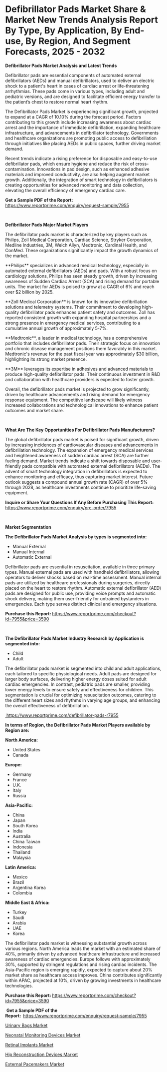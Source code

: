<p><h1>Defibrillator Pads Market Share & Market New Trends Analysis Report By Type, By Application, By End-use, By Region, And Segment Forecasts, 2025 - 2032</h1></p><p><strong>Defibrillator Pads Market Analysis and Latest Trends</strong></p>
<p><p>Defibrillator pads are essential components of automated external defibrillators (AEDs) and manual defibrillators, used to deliver an electric shock to a patient's heart in cases of cardiac arrest or life-threatening arrhythmias. These pads come in various types, including adult and pediatric versions, and are designed to facilitate efficient energy transfer to the patient’s chest to restore normal heart rhythm.</p><p>The Defibrillator Pads Market is experiencing significant growth, projected to expand at a CAGR of 10.10% during the forecast period. Factors contributing to this growth include increasing awareness about cardiac arrest and the importance of immediate defibrillation, expanding healthcare infrastructure, and advancements in defibrillator technology. Governments and healthcare organizations are promoting public access to defibrillation through initiatives like placing AEDs in public spaces, further driving market demand.</p><p>Recent trends indicate a rising preference for disposable and easy-to-use defibrillator pads, which ensure hygiene and reduce the risk of cross-contamination. Innovations in pad design, such as enhanced adhesive materials and improved conductivity, are also helping augment market growth. Additionally, the integration of smart technology in defibrillators is creating opportunities for advanced monitoring and data collection, elevating the overall efficiency of emergency cardiac care.</p></p>
<p><strong>Get a Sample PDF of the Report:&nbsp;</strong> <a href="https://www.reportprime.com/enquiry/request-sample/7955?utm_campaign=2136&utm_medium=2&utm_source=Github&utm_content=ia&utm_term=19032025&utm_id=defibrillator-pads">https://www.reportprime.com/enquiry/request-sample/7955</a></p>
<p>&nbsp;</p>
<p><strong>Defibrillator Pads Major Market Players</strong></p>
<p><p>The defibrillator pads market is characterized by key players such as Philips, Zoll Medical Corporation, Cardiac Science, Stryker Corporation, Medline Industries, 3M, Welch Allyn, Medtronic, Cardinal Health, and ConMed. These organizations significantly impact the growth dynamics of the market.</p><p>**Philips** specializes in advanced medical technology, especially in automated external defibrillators (AEDs) and pads. With a robust focus on cardiology solutions, Philips has seen steady growth, driven by increasing awareness of Sudden Cardiac Arrest (SCA) and rising demand for portable units. The market for AEDs is poised to grow at a CAGR of 6% and reach over $2 billion by 2025.</p><p>**Zoll Medical Corporation** is known for its innovative defibrillation solutions and telemetry systems. Their commitment to developing high-quality defibrillator pads enhances patient safety and outcomes. Zoll has reported consistent growth with expanding hospital partnerships and a strong presence in emergency medical services, contributing to a cumulative annual growth of approximately 5-7%.</p><p>**Medtronic**, a leader in medical technology, has a comprehensive portfolio that includes defibrillator pads. Their strategic focus on innovation and chronic disease management positions them favorably in this market. Medtronic's revenue for the past fiscal year was approximately $30 billion, highlighting its strong market presence.</p><p>**3M** leverages its expertise in adhesives and advanced materials to produce high-quality defibrillator pads. Their continuous investment in R&D and collaboration with healthcare providers is expected to foster growth.</p><p>Overall, the defibrillator pads market is projected to grow significantly, driven by healthcare advancements and rising demand for emergency response equipment. The competitive landscape will likely witness increased collaborations and technological innovations to enhance patient outcomes and market share.</p></p>
<p>&nbsp;</p>
<p><strong>What Are The Key Opportunities For Defibrillator Pads Manufacturers?</strong></p>
<p><p>The global defibrillator pads market is poised for significant growth, driven by increasing incidences of cardiovascular diseases and advancements in defibrillation technology. The expansion of emergency medical services and heightened awareness of sudden cardiac arrest (SCA) are further fueling demand. Market trends indicate a shift towards disposable and user-friendly pads compatible with automated external defibrillators (AEDs). The advent of smart technology integration in defibrillators is expected to enhance monitoring and efficacy, thus capturing market interest. Future outlook suggests a compound annual growth rate (CAGR) of over 5% through 2028, as healthcare investments continue to prioritize life-saving equipment.</p></p>
<p><strong>Inquire or Share Your Questions If Any Before Purchasing This Report:</strong> <a href="https://www.reportprime.com/enquiry/pre-order/7955?utm_campaign=2136&utm_medium=2&utm_source=Github&utm_content=ia&utm_term=19032025&utm_id=defibrillator-pads">https://www.reportprime.com/enquiry/pre-order/7955</a></p>
<p>&nbsp;</p>
<p><strong>Market Segmentation</strong></p>
<p><strong>The Defibrillator Pads Market Analysis by types is segmented into:</strong></p>
<p><ul><li>Manual External</li><li>Manual Internal</li><li>Automatic External</li></ul></p>
<p><p>Defibrillator pads are essential in resuscitation, available in three primary types. Manual external pads are used with handheld defibrillators, allowing operators to deliver shocks based on real-time assessment. Manual internal pads are utilized by healthcare professionals during surgeries, directly placed on the heart to restore rhythm. Automatic external defibrillator (AED) pads are designed for public use, providing voice prompts and automatic shock delivery, making them user-friendly for untrained bystanders in emergencies. Each type serves distinct clinical and emergency situations.</p></p>
<p><strong>Purchase this Report:&nbsp;</strong><a href="https://www.reportprime.com/checkout?id=7955&price=3590&utm_campaign=2136&utm_medium=2&utm_source=Github&utm_content=ia&utm_term=19032025&utm_id=defibrillator-pads">https://www.reportprime.com/checkout?id=7955&price=3590</a></p>
<p>&nbsp;</p>
<p><strong>The Defibrillator Pads Market Industry Research by Application is segmented into:</strong></p>
<p><ul><li>Child</li><li>Adult</li></ul></p>
<p><p>The defibrillator pads market is segmented into child and adult applications, each tailored to specific physiological needs. Adult pads are designed for larger body surfaces, delivering higher energy doses suited for adult cardiac emergencies. In contrast, pediatric pads are smaller, providing lower energy levels to ensure safety and effectiveness for children. This segmentation is crucial for optimizing resuscitation outcomes, catering to the different heart sizes and rhythms in varying age groups, and enhancing the overall effectiveness of defibrillation.</p></p>
<p><a href="https://www.reportprime.com/defibrillator-pads-r7955?utm_campaign=2136&utm_medium=2&utm_source=Github&utm_content=ia&utm_term=19032025&utm_id=defibrillator-pads">&nbsp;https://www.reportprime.com/defibrillator-pads-r7955</a></p>
<p><strong>In terms of Region, the Defibrillator Pads Market Players available by Region are:</strong></p>
<p>
    <p> <strong> North America: </strong>
        <ul>
            <li>United States</li>
            <li>Canada</li>
        </ul>
        </p> 
    <p> <strong> Europe: </strong>
        <ul>
            <li>Germany</li>
            <li>France</li>
            <li>U.K.</li>
            <li>Italy</li>
            <li>Russia</li>
        </ul>
        </p> 
    <p> <strong> Asia-Pacific: </strong>
        <ul>
            <li>China</li>
            <li>Japan</li>
            <li>South Korea</li>
            <li>India</li>
            <li>Australia</li>
            <li>China Taiwan</li>
            <li>Indonesia</li>
            <li>Thailand</li>
            <li>Malaysia</li>
        </ul>
        </p> 
    <p> <strong> Latin America: </strong>
        <ul>
            <li>Mexico</li>
            <li>Brazil</li>
            <li>Argentina Korea</li>
            <li>Colombia</li>
        </ul>
        </p> 
    <p> <strong> Middle East & Africa: </strong>
        <ul>
            <li>Turkey</li>
            <li>Saudi</li>
            <li>Arabia</li>
            <li>UAE</li>
            <li>Korea</li>
        </ul>
    </p>
    </p>
<p><p>The defibrillator pads market is witnessing substantial growth across various regions. North America leads the market with an estimated share of 40%, primarily driven by advanced healthcare infrastructure and increased awareness of cardiac emergencies. Europe follows with approximately 30%, supported by stringent regulations and rising cardiac incidents. The Asia-Pacific region is emerging rapidly, expected to capture about 20% market share as healthcare access improves. China contributes significantly within APAC, projected at 10%, driven by growing investments in healthcare technologies.</p></p>
<p><strong>Purchase this Report: </strong><a href="https://www.reportprime.com/checkout?id=7955&price=3590&utm_campaign=2136&utm_medium=2&utm_source=Github&utm_content=ia&utm_term=19032025&utm_id=defibrillator-pads">https://www.reportprime.com/checkout?id=7955&price=3590</a></p>
<p>&nbsp;<strong>Get a Sample PDF of the Report:&nbsp;&nbsp;</strong><a href="https://www.reportprime.com/enquiry/request-sample/7955?utm_campaign=2136&utm_medium=2&utm_source=Github&utm_content=ia&utm_term=19032025&utm_id=defibrillator-pads">https://www.reportprime.com/enquiry/request-sample/7955</a></p>
<p><strong></strong></p>
<p><p><a href="https://github.com/anejaryaan8m/Market-Research-Report-List-1/blob/main/urinary-bags-market.md?utm_campaign=2136&utm_medium=2&utm_source=Github&utm_content=ia&utm_term=19032025&utm_id=defibrillator-pads">Urinary Bags Market</a></p><p><a href="https://github.com/gackesaizaze/Market-Research-Report-List-1/blob/main/neonatal-monitoring-devices-market.md?utm_campaign=2136&utm_medium=2&utm_source=Github&utm_content=ia&utm_term=19032025&utm_id=defibrillator-pads">Neonatal Monitoring Devices Market</a></p><p><a href="https://github.com/izetajhazuga/Market-Research-Report-List-1/blob/main/retinal-implants-market.md?utm_campaign=2136&utm_medium=2&utm_source=Github&utm_content=ia&utm_term=19032025&utm_id=defibrillator-pads">Retinal Implants Market</a></p><p><a href="https://github.com/neilycalanww/Market-Research-Report-List-1/blob/main/hip-reconstruction-devices-market.md?utm_campaign=2136&utm_medium=2&utm_source=Github&utm_content=ia&utm_term=19032025&utm_id=defibrillator-pads">Hip Reconstruction Devices Market</a></p><p><a href="https://github.com/keolalelekr8/Market-Research-Report-List-1/blob/main/external-pacemakers-market.md?utm_campaign=2136&utm_medium=2&utm_source=Github&utm_content=ia&utm_term=19032025&utm_id=defibrillator-pads">External Pacemakers Market</a></p></p>
